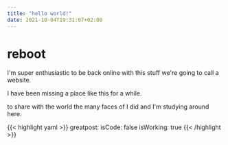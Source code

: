 ```yaml
---
title: "hello world!"
date: 2021-10-04T19:31:07+02:00
---
```


# reboot

I'm super enthusiastic to be back online with this stuff we're going to
call a website.

I have been missing a place like this for a while.

to share with the world the many faces of
I did and I'm
studying around here.

{{< highlight yaml >}}
greatpost:
  isCode: false
  isWorking: true
{{< /highlight >}}
